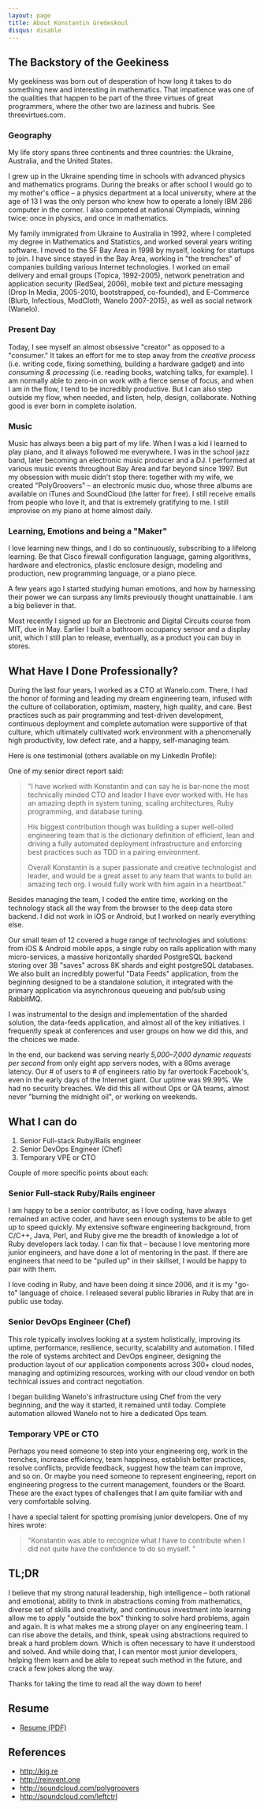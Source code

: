 ```yaml
---
layout: page
title: About Konstantin Gredeskoul
disqus: disable
---
```


## The Backstory of the Geekiness

My geekiness was born out of desperation of how long it takes to do something new and interesting in mathematics. That impatience was one of the qualities that happen to be part of the three virtues of great programmers, where the other two are laziness and hubris. See threevirtues.com.

### Geography

My life story spans three continents and three countries: the Ukraine, Australia, and the United States.

I grew up in the Ukraine spending time in schools with advanced physics and mathematics programs. During the breaks or after school I would go to my mother's office – a physics department at a local university, where at the age of 13 I was the only person who knew how to operate a lonely IBM 286 computer in the corner.  I also competed at national Olympiads, winning twice: once in physics, and once in mathematics.

My family immigrated from Ukraine to Australia in 1992, where I completed my degree in Mathematics and Statistics, and worked several years writing software. I moved to the SF Bay Area in 1998 by myself, looking for startups to join. I have since stayed in the Bay Area, working in "the trenches" of companies building various Internet technologies. I worked on email delivery and email groups (Topica, 1992-2005), network penetration and application security (RedSeal, 2006), mobile text and picture messaging (Drop In Media, 2005-2010, bootstrapped, co-founded), and E-Commerce (Blurb, Infectious, ModCloth, Wanelo 2007-2015), as well as social network (Wanelo).

### Present Day

Today, I see myself an almost obsessive "creator" as opposed to a "consumer."  It takes an effort for me to step away from the *creative process* (i.e. writing code, fixing something, building a hardware gadget) and into *consuming & processing* (i.e. reading books, watching talks, for example). I am normally able to zero-in on work with a fierce sense of focus, and when I am in the flow, I tend to be incredibly productive. But I can also step outside my flow, when needed, and listen, help, design, collaborate. Nothing good is ever born in complete isolation.

### Music

Music has always been a big part of my life. When I was a kid I learned to play piano, and it always followed me everywhere. I was in the school jazz band, later becoming an electronic music producer and a DJ. I performed at various music events throughout Bay Area and far beyond since 1997. But my obsession with music didn't stop there: together with my wife, we created "PolyGroovers" – an electronic music duo, whose three albums are available on iTunes and SoundCloud (the latter for free). I still receive emails from people who love it, and that is extremely gratifying to me. I still improvise on my piano at home almost daily.

### Learning, Emotions and being a "Maker"

I love learning new things, and I do so continuously, subscribing to a lifelong learning. Be that Cisco firewall configuration language, gaming algorithms, hardware and electronics, plastic enclosure design, modeling and production, new programming language, or a piano piece.

A few years ago I started studying human emotions, and how by harnessing their power we can surpass any limits previously thought unattainable. I am a big believer in that.

Most recently I signed up for an Electronic and Digital Circuits course from MIT, due in May. Earlier I built a bathroom occupancy sensor and a display unit, which I still plan to release, eventually, as a product you can buy in stores.

## What Have I Done Professionally?

During the last four years, I worked as a CTO at Wanelo.com. There, I had the honor of forming and leading my dream engineering team, infused with the culture of collaboration, optimism, mastery, high quality, and care. Best practices such as pair programming and test-driven development, continuous deployment and complete automation were supportive of that culture, which ultimately cultivated work environment with a phenomenally high productivity, low defect rate, and a happy, self-managing team.

Here is one testimonial (others available on my LinkedIn Profile):

One of my senior direct report said:

> "I have worked with Konstantin and can say he is bar-none the most technically minded CTO and leader I have ever worked with. He has an amazing depth in system tuning, scaling architectures, Ruby programming, and database tuning.
>
> His biggest contribution though was building a super well-oiled engineering team that is the dictionary definition of efficient, lean and driving a fully automated deployment infrastructure and enforcing best practices such as TDD in a pairing environment.
>
> Overall Konstantin is a super passionate and creative technologist and leader, and would be a great asset to any team that wants to build an amazing tech org. I would fully work with him again in a heartbeat."

Besides managing the team, I coded the entire time, working on the technology stack all the way from the browser to the deep data store backend. I did not work in iOS or Android, but I worked on nearly everything else.

Our small team of 12 covered a huge range of technologies and solutions:  from iOS & Android mobile apps, a single ruby on rails application with many micro-services, a massive horizontally sharded PostgreSQL backend storing over 3B "saves" across 8K shards and eight postgreSQL databases.  We also built an incredibly powerful "Data Feeds" application, from the beginning designed to be a standalone solution, it integrated with the primary application via asynchronous queueing and pub/sub using RabbitMQ.

I was instrumental to the design and implementation of the sharded solution, the data-feeds application, and almost all of the key initiatives. I frequently speak at conferences and user groups on how we did this, and the choices we made.

In the end, our backend was serving nearly *5,000–7,000 dynamic requests per second* from only eight app servers nodes, with a 80ms average latency. Our # of users to # of engineers ratio by far overtook Facebook's, even in the early days of the Internet giant. Our uptime was 99.99%. We had no security breaches. We did this all without Ops or QA teams, almost never "burning the midnight oil", or working on weekends.

## What I can do

  1. Senior Full-stack Ruby/Rails engineer
  2. Senior DevOps Engineer (Chef)
  3. Temporary VPE or CTO

Couple of more specific points about each:

###  Senior Full-stack Ruby/Rails engineer

I am happy to be a senior contributor, as I love coding, have always remained an active coder, and have seen enough systems to be able to get up to speed quickly. My extensive software engineering background, from C/C++, Java, Perl, and Ruby give me the breadth of knowledge a lot of Ruby developers lack today. I can fix that – because I love mentoring more junior engineers, and have done a lot of mentoring in the past. If there are engineers that need to be "pulled up" in their skillset, I would be happy to pair with them.

I love coding in Ruby, and have been doing it since 2006, and it is my "go-to" language of choice. I  released several public libraries in Ruby that are in public use today.

###  Senior DevOps Engineer (Chef)

This role typically involves looking at a system holistically, improving its uptime, performance, resilience, security, scalability and automation. I filled the role of systems architect and DevOps engineer, designing the production layout of our application components across 300+ cloud nodes, managing and optimizing resources, working with our cloud vendor on both technical issues and contract negotiation.

I began building Wanelo's infrastructure using Chef from the very beginning, and the way it started, it remained until today. Complete automation allowed Wanelo not to hire a dedicated Ops team.

### Temporary VPE or CTO

Perhaps you need someone to step into your engineering org, work in the trenches, increase efficiency, team happiness, establish better practices, resolve conflicts, provide feedback, suggest how the team can improve, and so on. Or maybe you need someone to represent engineering, report on engineering progress to the current management, founders or the Board. These are the exact types of challenges that I am quite familiar with and very comfortable solving.

I have a special talent for spotting promising junior developers.  One of my hires wrote:

> "Konstantin was able to recognize what I have to contribute when I did not quite have the confidence to do so myself. "


## TL;DR

I believe that my strong natural leadership, high intelligence – both rational and emotional, ability to think in abstractions coming from mathematics, diverse set of skills and creativity, and continuous investment into learning allow me to apply "outside the box" thinking to solve hard problems, again and again. It is what makes me a strong player on any engineering team. I can rise above the details, and think, speak using abstractions required to break a hard problem down. Which is often necessary to have it understood and solved. And while doing that, I can mentor most junior developers, helping them learn and be able to repeat such method in the future, and crack a few jokes along the way.

Thanks for taking the time to read all the way down to here!

## Resume

 * <a target="_blank" href="/downloads/konstantin-gredeskoul-resume.pdf">Resume (PDF)</a>


## References

 * http://kig.re
 * http://reinvent.one
 * http://soundcloud.com/polygroovers
 * http://soundcloud.com/leftctrl



<script src="//platform.linkedin.com/in.js" type="text/javascript"></script>
<script type="IN/MemberProfile" data-id="https://www.linkedin.com/in/kigster" data-format="inline" data-related="false"></script>
